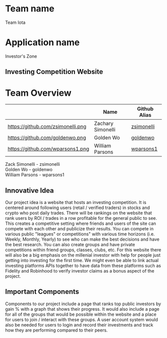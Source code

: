 # Team name
Team Iota

# Application name
Investor's Zone

## Investing Competition Website

# Team Overview
|                                   | Name              | Github Alias                                |
|-----------------------------------|-------------------|---------------------------------------------|
| https://github.com/zsimonelli.png | Zachary Simonelli | [zsimonelli](https://github.com/zsimonelli) |
| https://github.com/goldenwo.png   | Golden Wo         | [goldenwo](https://github.com/goldenwo)     |
| https://github.com/wparsons1.png  | William Parsons   | [wparsons1](https://github.com/wparsons1)   |

Zack Simonelli - zsimonelli  
Golden Wo - goldenwo  
William Parsons - wparsons1
## Innovative Idea
Our project idea is a website that hosts an investing competition. It is centered around following users (retail / verified traders) in stocks and crypto who post daily trades. There will be rankings on the website that rank users by ROI / trades in a row profitable for the general public to see. This creates a competitive setting where friends and users of the site can compete with each other and publicize their results. You can compete in various public "leagues" or competitions" with various time horizons (i.e. Weekly, Monthly, Yearly) to see who can make the best decisions and have the best research. You can also create groups and have private competitions within friend groups, classes, clubs, etc. For this website there will also be a big emphasis on the millenial investor with help for people just getting into investing for the first time. We might even be able to link actual investing platforms APIs together to have data from these platforms such as Fidelity and Robinhood to verify investor claims as a bonus aspect of the project.
## Important Components
Components to our project include a page that ranks top public investors by gain % with a graph that shows their progress. It would also include a page for all of the groups that would be possible within the website and a place for users to join / interact with these groups. A user account system would also be needed for users to login and record their investments and track how they are performing compared to their peers. 

